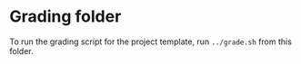 # Grading folder

To run the grading script for the project template, run `../grade.sh` from this
folder.

